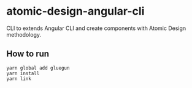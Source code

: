 # atomic-design-angular-cli
CLI to extends Angular CLI and create components with Atomic Design methodology.


## How to run

```
yarn global add gluegun
yarn install
yarn link
```
